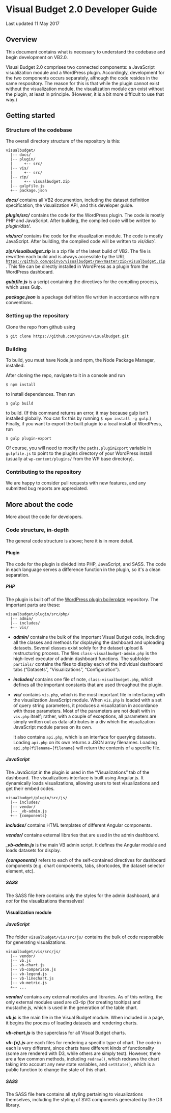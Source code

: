 # Visual Budget 2.0 Developer Guide

Last updated 11 May 2017


## Overview

This document contains what is necessary to understand the codebase and begin development on VB2.0.

Visual Budget 2.0 comprises two connected components: a JavaScript visualization module and a WordPress plugin. Accordingly, development for the two components occurs separately, although the code resides in the same respository. The reason for this is that while the plugin cannot exist without the visualization module, the visualization module *can* exist without the plugin, at least in principle. (However, it is a bit more difficult to use that way.)




## Getting started

### Structure of the codebase

The overall directory structure of the repository is this:

```
visualbudget/
  |-- docs/
  |-- plugin/
  |     +-- src/
  |-- vis/
  |     +-- src/
  |-- zip/
  |     +-- visualbudget.zip
  |-- gulpfile.js
  +-- package.json
```

**_docs/_** contains all VB2 documention, including the dataset definition specification, the visualization API, and this developer guide.

**_plugin/src/_** contains the code for the WordPress plugin. The code is mostly PHP and JavaScript. After building, the compiled code will be written to *plugin/dist/*.

**_vis/src/_** contains the code for the visualization module. The code is mostly JavaScript. After building, the compiled code will be written to *vis/dist/*.

**_zip/visualbudget.zip_** is a zip file of the latest build of VB2. The file is rewritten each build and is always accessible by the URL [`https://github.com/goinvo/visualbudget/raw/master/zip/visualbudget.zip`](https://github.com/goinvo/visualbudget/raw/master/zip/visualbudget.zip). This file can be directly installed in WordPress as a plugin from the WordPress dashboard.

**_gulpfile.js_** is a script containing the directives for the compiling process, which uses Gulp.

**_package.json_** is a package definition file written in accordance with npm conventions.


### Setting up the repository

Clone the repo from github using

```$ git clone https://github.com/goinvo/visualbudget.git```


### Building

To build, you must have Node.js and npm, the Node Package Manager, installed.

After cloning the repo, navigate to it in a console and run

```$ npm install```

to install dependences. Then run

```$ gulp build```

to build. (If this command returns an error, it may because gulp isn't installed globally. You can fix this by running `$ npm install -g gulp`.) Finally, if you want to export the built plugin to a local install of WordPress, run

```$ gulp plugin-export```

Of course, you will need to modify the `paths.pluginExport` variable in `gulpfile.js` to point to the plugins directory of your WordPress install (usually at `wp-content/plugins/` from the WP base directory).


### Contributing to the repository

We are happy to consider pull requests with new features, and any submitted bug reports are appreciated.



## More about the code

More about the code for developers.

### Code structure, in-depth

The general code structure is above; here it is in more detail.

#### Plugin

The code for the plugin is divided into PHP, JavaScript, and SASS. The code in each language serves a difference function in the plugin, so it's a clean separation.

##### PHP

The plugin is built off of the [WordPress plugin boilerplate](https://github.com/DevinVinson/WordPress-Plugin-Boilerplate) repository. The important parts are these:

```
visualbudget/plugin/src/php/
  |-- admin/
  |-- includes/
  +-- vis/
```

- **_admin/_** contains the bulk of the important Visual Budget code, including all the classes and methods for displaying the dashboard and uploading datasets. Several classes exist solely for the dataset upload & restructuring process. The files `class-visualbudget-admin.php` is the high-level executor of admin dashboard functions. The subfolder `partials/` contains the files to display each of the individual dashboard tabs (“Datasets”, “Visualizations”, “Configuration”).

- **_includes/_** contains one file of note, `class-visualbudget.php`, which defines all the important constants that are used throughout the plugin.

- **_vis/_** contains `vis.php`, which is the most important file in interfacing with the visualization JavaScript module. When `vis.php` is loaded with a set of query string parameters, it produces a visualization in accordance with those parameters. Most of the parameters are not dealt with in `vis.php` itself; rather, with a couple of exceptions, all parameters are simply written out as data-attributes in a div which the visualization JavaScript module parses on its own.

  It also contains `api.php`, which is an interface for querying datasets. Loading `api.php` on its own returns a JSON array filenames. Loading `api.php?filename={filename}` will return the contents of a specific file.

##### JavaScript

The JavaScript in the plugin is used in the “Visualizations” tab of the dashboard. The visualizations interface is built using Angular.js. It dynamically loads visualizations, allowing users to test visualizations and get their embed codes.

```
visualbudget/plugin/src/js/
  |-- includes/
  |-- vendor/
  |-- _vb-admin.js
  +-- {components}
```

**_includes/_** contains HTML templates of different Angular components.

**_vendor/_** contains external libraries that are used in the admin dashboard.

**_\_vb-admin.js_** is the main VB admin script. It defines the Angular module and loads datasets for display.

**_{components}_** refers to each of the self-contained directives for dashboard components (e.g. chart components, tabs, shortcodes, the dataset selector element, etc).

##### SASS

The SASS file here contains only the styles for the admin dashboard, and *not* for the visualizations themselves!


#### Visualization module

##### JavaScript

The folder `visualbudget/vis/src/js/` contains the bulk of code responsible for generating visualizations.

```
visualbudget/vis/src/js/
  |-- vendor/
  |-- vb.js
  |-- vb-chart.js
  |-- vb-comparison.js
  |-- vb-legend.js
  |-- vb-linechart.js
  |-- vb-metric.js
  +-- ...
```

**_vendor/_** contains any external modules and libraries. As of this writing, the only external modules used are d3-tip (for creating tooltips) and mustache.js, which is used in the generation of the table chart.

**_vb.js_** is the main file in the Visual Budget module. When included in a page, it begins the process of loading datasets and rendering charts.

**_vb-chart.js_** is the superclass for all Visual Budget charts.

**_vb-{x}.js_** are each files for rendering a specific type of chart. The code in each is very different, since charts have different kinds of functionality (some are rendered with D3, while others are simply text). However, there are a few common methods, including `redraw()`, which redraws the chart taking into account any new state variables, and `setState()`, which is a public function to change the state of this chart.


##### SASS

The SASS file here contains all styling pertaining to visualizations themselves, including the styling of SVG components generated by the D3 library.
